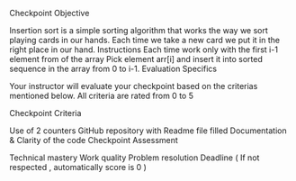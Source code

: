 Checkpoint Objective
 

Insertion sort is a simple sorting algorithm that works the way we sort playing cards in our hands. Each time we take a new card we put it in the right place in our hand. 
Instructions
Each time work only with the first i-1 element from of the array
Pick element arr[i] and insert it into sorted sequence in the array from 0 to i-1.
Evaluation Specifics

Your instructor will evaluate your checkpoint based on the criterias mentioned below. All criteria are rated from 0 to 5

 Checkpoint Criteria

Use of 2 counters
GitHub repository with Readme file filled
Documentation & Clarity of the code
Checkpoint Assessment

Technical mastery
Work quality
Problem resolution
Deadline ( If not respected , automatically score is 0 )

